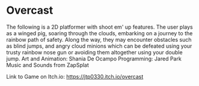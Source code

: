 # Overcast
The following is a 2D platformer with shoot em' up features. The user plays as a winged pig, soaring through the clouds, embarking on a journey to the rainbow path of safety. Along the way, they may encounter obstacles such as blind jumps, and angry cloud minions which can be defeated using your trusty rainbow nose gun or  avoiding them altogether using your double jump. 
Art and Animation: Shania De Ocampo
Programming: Jared Park
Music and Sounds from ZapSplat

Link to Game on Itch.io: https://jtp0330.itch.io/overcast

